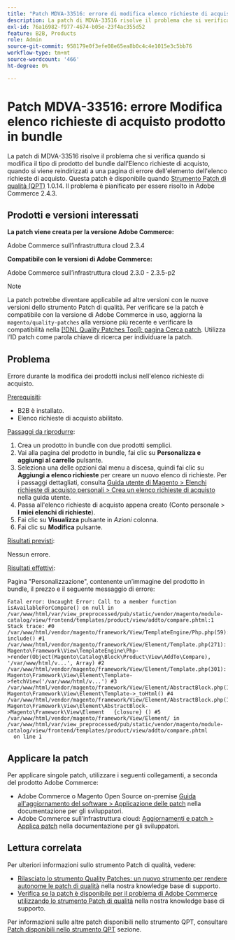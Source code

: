 ```yaml
---
title: "Patch MDVA-33516: errore di modifica elenco richieste di acquisto prodotto in bundle"
description: La patch di MDVA-33516 risolve il problema che si verifica quando si modifica il tipo di prodotto del bundle dall'Elenco richieste di acquisto, quando si viene reindirizzati a una pagina di errore dell'elemento dell'elenco richieste di acquisto. Questa patch è disponibile quando è installato [Quality Patches Tool (QPT)](/help/announcements/adobe-commerce-announcements/magento-quality-patches-released-new-tool-to-self-serve-quality-patches.md) 1.0.14. Il problema è pianificato per essere risolto in Adobe Commerce 2.4.3.
exl-id: 76a16982-f977-4674-b05e-23f4ac355d52
feature: B2B, Products
role: Admin
source-git-commit: 958179e0f3efe08e65ea8b0c4c4e1015e3c5bb76
workflow-type: tm+mt
source-wordcount: '466'
ht-degree: 0%

---
```


# Patch MDVA-33516: errore Modifica elenco richieste di acquisto prodotto in bundle

La patch di MDVA-33516 risolve il problema che si verifica quando si modifica il tipo di prodotto del bundle dall&#39;Elenco richieste di acquisto, quando si viene reindirizzati a una pagina di errore dell&#39;elemento dell&#39;elenco richieste di acquisto. Questa patch è disponibile quando [Strumento Patch di qualità (QPT)](/help/announcements/adobe-commerce-announcements/magento-quality-patches-released-new-tool-to-self-serve-quality-patches.md) 1.0.14. Il problema è pianificato per essere risolto in Adobe Commerce 2.4.3.

## Prodotti e versioni interessati

**La patch viene creata per la versione Adobe Commerce:**

Adobe Commerce sull’infrastruttura cloud 2.3.4

**Compatibile con le versioni di Adobe Commerce:**

Adobe Commerce sull’infrastruttura cloud 2.3.0 - 2.3.5-p2

>[!NOTE]
>
>La patch potrebbe diventare applicabile ad altre versioni con le nuove versioni dello strumento Patch di qualità. Per verificare se la patch è compatibile con la versione di Adobe Commerce in uso, aggiorna la `magento/quality-patches` alla versione più recente e verificare la compatibilità nella [[!DNL Quality Patches Tool]: pagina Cerca patch](https://devdocs.magento.com/quality-patches/tool.html#patch-grid). Utilizza l’ID patch come parola chiave di ricerca per individuare la patch.

## Problema

Errore durante la modifica dei prodotti inclusi nell&#39;elenco richieste di acquisto.

<u>Prerequisiti</u>:

* B2B è installato.
* Elenco richieste di acquisto abilitato.

<u>Passaggi da riprodurre</u>:

1. Crea un prodotto in bundle con due prodotti semplici.
1. Vai alla pagina del prodotto in bundle, fai clic su **Personalizza e aggiungi al carrello** pulsante.
1. Seleziona una delle opzioni dal menu a discesa, quindi fai clic su **Aggiungi a elenco richieste** per creare un nuovo elenco di richieste. Per i passaggi dettagliati, consulta [Guida utente di Magento > Elenchi richieste di acquisto personali > Crea un elenco richieste di acquisto](https://docs.magento.com/user-guide/customers/account-dashboard-requisition-lists.html#create-a-requisition-list) nella guida utente.
1. Passa all&#39;elenco richieste di acquisto appena creato (Conto personale > **I miei elenchi di richieste**).
1. Fai clic su **Visualizza** pulsante in *Azioni* colonna.
1. Fai clic su **Modifica** pulsante.

<u>Risultati previsti</u>:<br>

Nessun errore.

<u>Risultati effettivi</u>:

Pagina &quot;Personalizzazione&quot;, contenente un’immagine del prodotto in bundle, il prezzo e il seguente messaggio di errore:

```
Fatal error: Uncaught Error: Call to a member function isAvailableForCompare() on null in /var/www/html/var/view_preprocessed/pub/static/vendor/magento/module-catalog/view/frontend/templates/product/view/addto/compare.phtml:1 Stack trace: #0 /var/www/html/vendor/magento/framework/View/TemplateEngine/Php.php(59): include() #1 /var/www/html/vendor/magento/framework/View/Element/Template.php(271): Magento\Framework\View\TemplateEngine\Php->render(Object(Magento\Catalog\Block\Product\View\AddTo\Compare), '/var/www/html/v...', Array) #2 /var/www/html/vendor/magento/framework/View/Element/Template.php(301): Magento\Framework\View\Element\Template->fetchView('/var/www/html/v...') #3 /var/www/html/vendor/magento/framework/View/Element/AbstractBlock.php(1099): Magento\Framework\View\Element\Template->_toHtml() #4 /var/www/html/vendor/magento/framework/View/Element/AbstractBlock.php(1103): Magento\Framework\View\Element\AbstractBlock->Magento\Framework\View\Element   {closure} () #5 /var/www/html/vendor/magento/framework/View/Element/ in /var/www/html/var/view_preprocessed/pub/static/vendor/magento/module-catalog/view/frontend/templates/product/view/addto/compare.phtml
  on line 1
```

## Applicare la patch

Per applicare singole patch, utilizzare i seguenti collegamenti, a seconda del prodotto Adobe Commerce:

* Adobe Commerce o Magento Open Source on-premise [Guida all&#39;aggiornamento del software > Applicazione delle patch](https://devdocs.magento.com/guides/v2.4/comp-mgr/patching/mqp.html) nella documentazione per gli sviluppatori.
* Adobe Commerce sull’infrastruttura cloud: [Aggiornamenti e patch > Applica patch](https://devdocs.magento.com/cloud/project/project-patch.html) nella documentazione per gli sviluppatori.

## Lettura correlata

Per ulteriori informazioni sullo strumento Patch di qualità, vedere:

* [Rilasciato lo strumento Quality Patches: un nuovo strumento per rendere autonome le patch di qualità](/help/announcements/adobe-commerce-announcements/magento-quality-patches-released-new-tool-to-self-serve-quality-patches.md) nella nostra knowledge base di supporto.
* [Verifica se la patch è disponibile per il problema di Adobe Commerce utilizzando lo strumento Patch di qualità](/help/support-tools/patches-available-in-qpt-tool/check-patch-for-magento-issue-with-magento-quality-patches.md) nella nostra knowledge base di supporto.

Per informazioni sulle altre patch disponibili nello strumento QPT, consultare [Patch disponibili nello strumento QPT](https://support.magento.com/hc/en-us/sections/360010506631-Patches-available-in-QPT-tool-) sezione.
